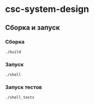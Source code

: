 # csc-system-design
## Сборка и запуск
### Сборка
```
./build
```
### Запуск
```
./shell
```
### Запуск тестов
```
./shell_tests
```

